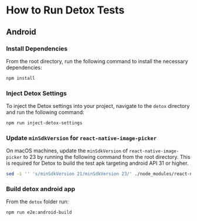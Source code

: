# How to Run Detox Tests

## Android

### Install Dependencies

From the root directory, run the following command to install the necessary dependencies:

```sh
npm install
```

### Inject Detox Settings

To inject the Detox settings into your project, navigate to the `detox` directory and run the following command:

```sh
npm run inject-detox-settings
```

### Update `minSdkVersion` for `react-native-image-picker`

On macOS machines, update the `minSdkVersion` of `react-native-image-picker` to 23 by running the following command from the root directory.
This is required for Detox to build the test apk targeting android API 31 or higher.

```sh
sed -i '' 's/minSdkVersion 21/minSdkVersion 23/' ./node_modules/react-native-image-picker/android/build.gradle
```

### Build detox android app

From the `detox` folder run:

```
npm run e2e:android-build
```